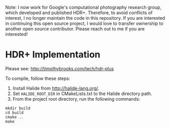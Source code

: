 Note: I now work for Google's computational photography research group, which developed and published HDR+. Therefore, to avoid conflicts of interest, I no longer maintain the code in this repository. If you are interested in continuing this open source project, I would love to transfer ownership to another open source contributor. Please reach out to me if you are interested!

# HDR+ Implementation
Please see: http://timothybrooks.com/tech/hdr-plus

To compile, follow these steps:
1. Install Halide from http://halide-lang.org/.
2. Set `HALIDE_ROOT_DIR` in CMakeLists.txt to the Halide directory path.
3. From the project root directory, run the following commands:
```
mkdir build
cd build
cmake ..
make
```
